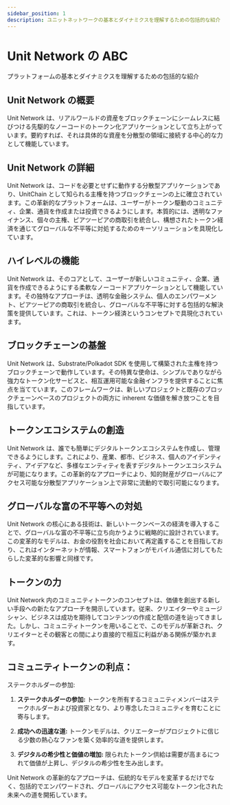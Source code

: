 ```yaml
---
sidebar_position: 1
description: ユニットネットワークの基本とダイナミクスを理解するための包括的な紹介
---
```


# Unit Network の ABC

プラットフォームの基本とダイナミクスを理解するための包括的な紹介

## Unit Network の概要

Unit Network は、リアルワールドの資産をブロックチェーンにシームレスに結びつける先駆的なノーコードのトークン化アプリケーションとして立ち上がっています。要約すれば、それは具体的な資産を分散型の領域に接続する中心的な力として機能しています。

## Unit Network の詳細

Unit Network は、コードを必要とせずに動作する分散型アプリケーションであり、UnitChain として知られる主権を持つブロックチェーンの上に確立されています。この革新的なプラットフォームは、ユーザーがトークン駆動のコミュニティ、企業、通貨を作成または投資できるようにします。本質的には、透明なファイナンス、個々の主権、ピアツーピアの商取引を統合し、構想されたトークン経済を通じてグローバルな不平等に対処するためのキーソリューションを具現化しています。

## ハイレベルの機能

Unit Network は、そのコアとして、ユーザーが新しいコミュニティ、企業、通貨を作成できるようにする柔軟なノーコードアプリケーションとして機能しています。その独特なアプローチは、透明な金融システム、個人のエンパワーメント、ピアツーピアの商取引を統合し、グローバルな不平等に対する包括的な解決策を提供しています。これは、トークン経済というコンセプトで具現化されています。

## ブロックチェーンの基盤

Unit Network は、Substrate/Polkadot SDK を使用して構築された主権を持つブロックチェーンで動作しています。その特異な使命は、シンプルでありながら強力なトークン化サービスと、相互運用可能な金融インフラを提供することに焦点を当てています。このフレームワークは、新しいプロジェクトと既存のブロックチェーンベースのプロジェクトの両方に inherent な価値を解き放つことを目指しています。

## トークンエコシステムの創造

Unit Network は、誰でも簡単にデジタルトークンエコシステムを作成し、管理できるようにします。これにより、産業、都市、ビジネス、個人のアイデンティティ、アイデアなど、多様なエンティティを表すデジタルトークンエコシステムが可能になります。この革新的なアプローチにより、知的財産がグローバルにアクセス可能な分散型アプリケーション上で非常に流動的で取引可能になります。

## グローバルな富の不平等への対処

Unit Network の核心にある技術は、新しいトークンベースの経済を導入することで、グローバルな富の不平等に立ち向かうように戦略的に設計されています。この変革的なモデルは、お金の役割を社会において再定義することを目指しており、これはインターネットが情報、スマートフォンがモバイル通信に対してもたらした変革的な影響と同様です。

## トークンの力

Unit Network 内のコミュニティトークンのコンセプトは、価値を創出する新しい手段への新たなアプローチを開示しています。従来、クリエイターやミュージシャン、ビジネスは成功を期待してコンテンツの作成と配信の道を辿ってきました。しかし、コミュニティトークンを用いることで、このモデルが革新され、クリエイターとその観客との間により直接的で相互に利益がある関係が築かれます。

## コミュニティトークンの利点：

ステークホルダーの参加:

1. **ステークホルダーの参加:**
   トークンを所有するコミュニティメンバーはステークホルダーおよび投資家となり、より専念したコミュニティを育むことに寄与します。

2. **成功への迅速な道:**
   トークンモデルは、クリエーターがプロジェクトに信じる少数の熱心なファンを築く効率的な道を提供します。

3. **デジタルの希少性と価値の増加:**
   限られたトークン供給は需要が高まるにつれて価値が上昇し、デジタルの希少性を生み出します。

Unit Network の革新的なアプローチは、伝統的なモデルを変革するだけでなく、包括的でエンパワードされ、グローバルにアクセス可能なトークン化された未来への道を開拓しています。
